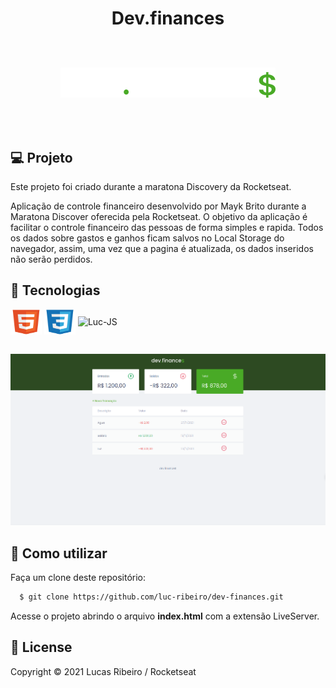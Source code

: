 <h1 align="center">
Dev.finances
<br>
<br>

  ![Devfinances](https://github.com/luc-ribeiro/dev-finances/blob/main/design/logo.svg)
</h1>
<br>

## 💻 Projeto
Este projeto foi criado durante a maratona Discovery da Rocketseat.

Aplicação de controle financeiro desenvolvido por Mayk Brito durante a Maratona Discover oferecida pela Rocketseat.
O objetivo da aplicação é facilitar o controle financeiro das pessoas de forma simples e rapida.
Todos os dados sobre gastos e ganhos ficam salvos no Local Storage do navegador, assim, uma vez que a pagina é atualizada, os dados inseridos não serão perdidos.

## 🚀 Tecnologias

<div style="display: inline_block">
	<img align="center" alt="Luc-HTML" height="40" width="50" src="https://raw.githubusercontent.com/devicons/devicon/master/icons/html5/html5-original.svg">
	<img align="center" alt="Luc-CSS" height="40" width="50" src="https://raw.githubusercontent.com/devicons/devicon/master/icons/css3/css3-original.svg">
 <img align="center" alt="Luc-JS" height="40" width="50"  src="https://cdn.jsdelivr.net/gh/devicons/devicon/icons/javascript/javascript-original.svg" />
</div>

<br>

![banner](https://github.com/luc-ribeiro/dev-finances/blob/main/design/mockup.png)

## :page_facing_up: Como utilizar

Faça um clone deste repositório:

```sh
  $ git clone https://github.com/luc-ribeiro/dev-finances.git
```

Acesse o projeto abrindo o arquivo **index.html** com a extensão LiveServer.

## :memo: License

Copyright © 2021 Lucas Ribeiro / Rocketseat
